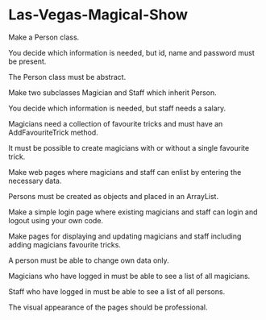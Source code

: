 # Las-Vegas-Magical-Show

Make a Person class.

You decide which information is needed, but id, name and password must be present.

The Person class must be abstract.

Make two subclasses Magician and Staff which inherit Person.

You decide which information is needed, but staff needs a salary.

Magicians need a collection of favourite tricks and must have an AddFavouriteTrick method.

It must be possible to create magicians with or without a single favourite trick.

Make web pages where magicians and staff can enlist by entering the necessary data.

Persons must be created as objects and placed in an ArrayList.

Make a simple login page where existing magicians and staff can login and logout using your own code.

Make pages for displaying and updating magicians and staff including adding magicians favourite tricks.

A person must be able to change own data only.

Magicians who have logged in must be able to see a list of all magicians.

Staff who have logged in must be able to see a list of all persons.

The visual appearance of the pages should be professional.
